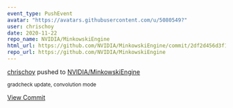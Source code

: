```yaml
---
event_type: PushEvent
avatar: "https://avatars.githubusercontent.com/u/5080549?"
user: chrischoy
date: 2020-11-22
repo_name: NVIDIA/MinkowskiEngine
html_url: https://github.com/NVIDIA/MinkowskiEngine/commit/2df2d456d3f11c2baf2387ec54aaa785e50d7d35
repo_url: https://github.com/NVIDIA/MinkowskiEngine
---
```


<a href='https://github.com/chrischoy' target='_blank'>chrischoy</a> pushed to <a href='https://github.com/NVIDIA/MinkowskiEngine' target='_blank'>NVIDIA/MinkowskiEngine</a>

<small>gradcheck update, convolution mode</small>

<a href='https://github.com/NVIDIA/MinkowskiEngine/commit/2df2d456d3f11c2baf2387ec54aaa785e50d7d35' target='_blank'>View Commit</a>